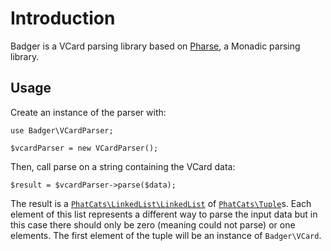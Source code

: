 # Introduction

Badger is a VCard parsing library based on
[Pharse](https://github.com/serenitylabz/pharse), a Monadic parsing library.

## Usage

Create an instance of the parser with:

    use Badger\VCardParser;
    
    $vcardParser = new VCardParser();

Then, call parse on a string containing the VCard data:

    $result = $vcardParser->parse($data);

The result is a
[`PhatCats\LinkedList\LinkedList`](https://github.com/serenitylabz/phatcats/blob/master/src/LinkedList/LinkedList.php)
of
[`PhatCats\Tuple`](https://github.com/serenitylabz/phatcats/blob/master/src/Tuple.php)s. Each
element of this list represents a different way to parse the input data but in
this case there should only be zero (meaning could not parse) or one elements.
The first element of the tuple will be an instance of `Badger\VCard`.
